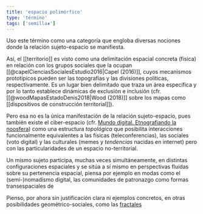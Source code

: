 ```yaml
---
title: 'espacio polimórfico'
type: 'término'
tags: ['semilla❦']
---
```

 Uso este término como una categoría que engloba diversas nociones donde la relación sujeto-espacio se manifiesta.
 
 Así, el [[territorio]] es visto como una delimitación espacial concreta (física) en relación con los grupos sociales que la ocupan [[@capelCienciasSocialesEstudio2016|Capel (2016)]], cuyos mecanismos prototípicos pueden ser las topografías y las divisiones políticas, respectivamente. Es un lugar bien delimitado que traza un área específica y por lo tanto establece dinámicas de exclusión e inclusión (cfr. [[@woodMapasEstadoDenis2018|Wood (2018)]] sobre los mapas como [[dispositivos de construcción territorial]]).
 
 Pero esa no es la única manifestación de la relación sujeto-espacio, pues también existe el ciber-espacio (cfr. [Mundo digital. Etnografiando la noosfera](https://dialnet.unirioja.es/servlet/libro?codigo=700643&fbclid=IwAR2qYafXPNN103PuPZbf0Sh6hVB9gXZP9gJkNLa5J24FLtnecK-cWFVkfYo)) como una estructura *topológica* que posibilita interacciones funcionalmente equivalentes a las físicas (teleconferencias), las sociales (voto digital) y las culturales (memes y *tendencias* nacidas en internet) pero con las particularidades de un espacio no-territorial.
 
 Un mismo sujeto participa, muchas veces simultáneamente, en distintas configuraciones espaciales y se sitúa a sí mismo en perspectivas fluidas sobre su pertenencia espacial, piensa por ejemplo en modas como el (semi-)nomadismo digital, las comunidades de patronazgo como formas transespaciales de 
 
 Pienso, por ahora sin justificación clara ni ejemplos concretos, en otras posibilidades geométrico-sociales, como las [fractales](https://www.fisica.unam.mx/personales/naumis/index_archivos/fractales.htm)
 